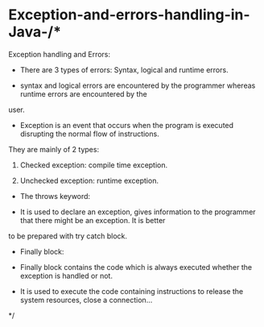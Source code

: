 # Exception-and-errors-handling-in-Java-/*

Exception handling and Errors:

- There are 3 types of errors:  Syntax, logical and runtime errors.

- syntax and logical errors are encountered by the programmer whereas runtime errors are encountered by the

user.

- Exception is an event that occurs when the program is executed disrupting the normal flow of instructions.

They are mainly of 2 types:

1. Checked exception: compile time exception.

2. Unchecked exception: runtime exception.

* The throws keyword:

- It is used to declare an exception, gives information to the programmer that there might be an exception. It is better

 to be prepared with try catch block.

* Finally block:

- Finally block contains the code which is always executed whether the exception is handled or not.

- It is used to execute the code containing instructions to release the system resources, close a connection...

 */
